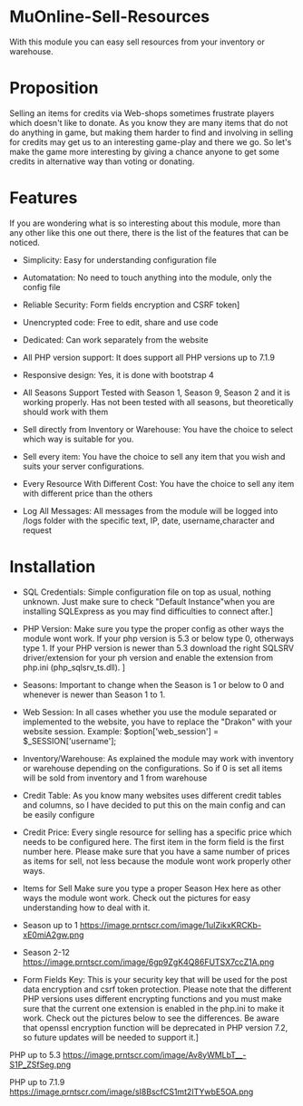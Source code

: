 # MuOnline-Sell-Resources
With this module you can easy sell resources from your inventory or warehouse. 

# Proposition

Selling an items for credits via Web-shops sometimes frustrate players which doesn't like to donate. As you know they are many items that do not do anything in game, but making them harder to find and involving in selling for credits may get us to an interesting game-play and there we go. So let's make the game more interesting by giving a chance anyone to get some credits in alternative way than voting or donating.

# Features

If you are wondering what is so interesting about this module, more than any other like this one out there, there is the list of the features that can be noticed.

- Simplicity: Easy for understanding configuration file

- Automatation: No need to touch anything into the module, only the config file
- Reliable Security: Form fields encryption and CSRF token] 
- Unencrypted code: Free to edit, share and use code 
- Dedicated: Can work separately from the website 
- All PHP version support: It does support all PHP versions up to 7.1.9
-  Responsive design: Yes, it is done with bootstrap 4 
-  All Seasons Support   Tested with Season 1, Season 9, Season 2 and it is working properly. Has not been tested with all seasons, but theoretically should work with them
- Sell directly from Inventory or Warehouse: You have the choice to select which way is suitable for you. 
- Sell every item: You have the choice to sell any item that you wish and suits your server configurations. 
- Every Resource With Different Cost: You have the choice to sell any item with different price than the others
- Log All Messages: All messages from the module will be logged into /logs folder with the specific text, IP, date, username,character and request


# Installation

- SQL Credentials: Simple configuration file on top as usual, nothing unknown. Just make sure to check "Default Instance"when you are installing SQLExpress as you may find difficulties to connect after.]

- PHP Version: Make sure you type the proper config as other ways the module wont work. If your php version is 5.3 or below type 0, otherways type 1. 
If your PHP version is newer than 5.3 download the right SQLSRV driver/extension for your ph version and enable the extension from php.ini (php_sqlsrv_ts.dll). ]

- Seasons: Important to change when the Season is 1 or below to 0 and whenever is newer than Season 1 to 1. 

- Web Session: In all cases whether you use the module separated or implemented to the website, you have to replace the "Drakon" with your website session. Example: $option['web_session']    = $_SESSION['username']; 

- Inventory/Warehouse: As explained the module may work with inventory or warehouse depending on the configurations. So  if 0 is set all items will be sold from inventory and 1 from warehouse 

- Credit Table: As you know many websites uses different credit tables and columns, so I have decided to put this on the main config and can be easily configure

- Credit Price: Every single resource for selling has a specific price which needs to be configured here. The first item in the form field is the first number here. Please make sure that you have a same number of prices as items for sell, not less because the module wont work properly other ways.

- Items for Sell   Make sure you type a proper Season Hex here as other ways the module wont work. Check out the pictures for easy understanding how to deal with it.

- Season up to 1
https://image.prntscr.com/image/1uIZikxKRCKb-xE0miA2gw.png

- Season 2-12
https://image.prntscr.com/image/6gp9ZgK4Q86FUTSX7ccZ1A.png

- Form Fields Key: This is your security key that will be used for the post data encryption and csrf token protection. Please note that the different PHP versions uses different encrypting functions and you must make sure that the current one extension is enabled in the php.ini to make it work. Check out the pictures below to see the differences. Be aware that openssl encryption function will be deprecated in PHP version 7.2, so future updates will be needed to support it.]
       
PHP up to 5.3   https://image.prntscr.com/image/Av8yWMLbT__-S1P_ZSfSeg.png

PHP up to 7.1.9 https://image.prntscr.com/image/sI8BscfCS1mt2ITYwbE5OA.png

